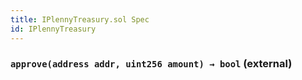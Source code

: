 ```yaml
---
title: IPlennyTreasury.sol Spec
id: IPlennyTreasury
---
```








### `approve(address addr, uint256 amount) → bool` (external)










